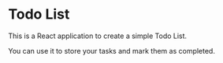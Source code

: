 # Todo List

This is a React application to create a simple Todo List.

You can use it to store your tasks and mark them as completed.

